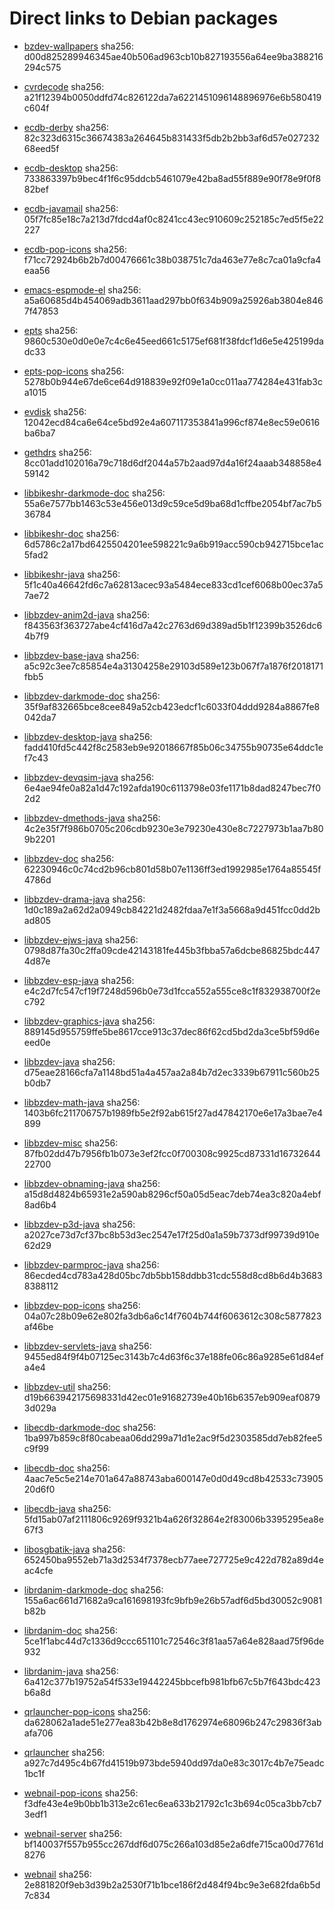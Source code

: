 # Direct links to Debian packages
 
  - [bzdev-wallpapers](./archive/pool/contrib/b/bzdev-wallpapers/bzdev-wallpapers_1.0.0_all.deb)
    sha256: d00d825289946345ae40b506ad963cb10b827193556a64ee9ba388216294c575
 
  - [cvrdecode](./archive/pool/contrib/c/cvrdecode/cvrdecode_1.3_all.deb)
    sha256: a21f12394b0050ddfd74c826122da7a6221451096148896976e6b580419c604f
 
  - [ecdb-derby](./archive/pool/contrib/e/ecdb-derby/ecdb-derby_0.1.8_all.deb)
    sha256: 82c323d6315c36674383a264645b831433f5db2b2bb3af6d57e02723268eed5f
 
  - [ecdb-desktop](./archive/pool/contrib/e/ecdb-desktop/ecdb-desktop_0.1.8_all.deb)
    sha256: 733863397b9bec4f1f6c95ddcb5461079e42ba8ad55f889e90f78e9f0f882bef
 
  - [ecdb-javamail](./archive/pool/contrib/e/ecdb-javamail/ecdb-javamail_0.1.7_all.deb)
    sha256: 05f7fc85e18c7a213d7fdcd4af0c8241cc43ec910609c252185c7ed5f5e22227
 
  - [ecdb-pop-icons](./archive/pool/contrib/e/ecdb-pop-icons/ecdb-pop-icons_0.1.8_all.deb)
    sha256: f71cc72924b6b2b7d00476661c38b038751c7da463e77e8c7ca01a9cfa4eaa56
 
  - [emacs-espmode-el](./archive/pool/contrib/e/emacs-espmode-el/emacs-espmode-el_1.1_all.deb)
    sha256: a5a60685d4b454069adb3611aad297bb0f634b909a25926ab3804e8467f47853
 
  - [epts](./archive/pool/contrib/e/epts/epts_1.1.33_all.deb)
    sha256: 9860c530e0d0e0e7c4c6e45eed661c5175ef681f38fdcf1d6e5e425199dadc33
 
  - [epts-pop-icons](./archive/pool/contrib/e/epts-pop-icons/epts-pop-icons_1.1.33_all.deb)
    sha256: 5278b0b944e67de6ce64d918839e92f09e1a0cc011aa774284e431fab3ca1015
 
  - [evdisk](./archive/pool/contrib/e/evdisk/evdisk_1.13.1_all.deb)
    sha256: 12042ecd84ca6e64ce5bd92e4a607117353841a996cf874e8ec59e0616ba6ba7
 
  - [gethdrs](./archive/pool/contrib/g/gethdrs/gethdrs_1.1.1_all.deb)
    sha256: 8cc01add102016a79c718d6df2044a57b2aad97d4a16f24aaab348858e459142
 
  - [libbikeshr-darkmode-doc](./archive/pool/contrib/libb/libbikeshr-darkmode-doc/libbikeshr-darkmode-doc_1.4.9_all.deb)
    sha256: 55a6e7577bb1463c53e456e013d9c59ce5d9ba68d1cffbe2054bf7ac7b536784
 
  - [libbikeshr-doc](./archive/pool/contrib/libb/libbikeshr-doc/libbikeshr-doc_1.4.9_all.deb)
    sha256: 6d5786c2a17bd6425504201ee598221c9a6b919acc590cb942715bce1ac5fad2
 
  - [libbikeshr-java](./archive/pool/contrib/libb/libbikeshr-java/libbikeshr-java_1.4.9_all.deb)
    sha256: 5f1c40a46642fd6c7a62813acec93a5484ece833cd1cef6068b00ec37a57ae72
 
  - [libbzdev-anim2d-java](./archive/pool/contrib/libb/libbzdev-anim2d-java/libbzdev-anim2d-java_2.1.81_all.deb)
    sha256: f843563f363727abe4cf416d7a42c2763d69d389ad5b1f12399b3526dc64b7f9
 
  - [libbzdev-base-java](./archive/pool/contrib/libb/libbzdev-base-java/libbzdev-base-java_2.1.81_all.deb)
    sha256: a5c92c3ee7c85854e4a31304258e29103d589e123b067f7a1876f2018171fbb5
 
  - [libbzdev-darkmode-doc](./archive/pool/contrib/libb/libbzdev-darkmode-doc/libbzdev-darkmode-doc_2.1.81_all.deb)
    sha256: 35f9af832665bce8cee849a52cb423edcf1c6033f04ddd9284a8867fe8042da7
 
  - [libbzdev-desktop-java](./archive/pool/contrib/libb/libbzdev-desktop-java/libbzdev-desktop-java_2.1.81_all.deb)
    sha256: fadd410fd5c442f8c2583eb9e92018667f85b06c34755b90735e64ddc1ef7c43
 
  - [libbzdev-devqsim-java](./archive/pool/contrib/libb/libbzdev-devqsim-java/libbzdev-devqsim-java_2.1.81_all.deb)
    sha256: 6e4ae94fe0a82a1d47c192afda190c6113798e03fe1171b8dad8247bec7f02d2
 
  - [libbzdev-dmethods-java](./archive/pool/contrib/libb/libbzdev-dmethods-java/libbzdev-dmethods-java_2.1.81_all.deb)
    sha256: 4c2e35f7f986b0705c206cdb9230e3e79230e430e8c7227973b1aa7b809b2201
 
  - [libbzdev-doc](./archive/pool/contrib/libb/libbzdev-doc/libbzdev-doc_2.1.81_all.deb)
    sha256: 62230946c0c74cd2b96cb801d58b07e1136ff3ed1992985e1764a85545f4786d
 
  - [libbzdev-drama-java](./archive/pool/contrib/libb/libbzdev-drama-java/libbzdev-drama-java_2.1.81_all.deb)
    sha256: 1d0c189a2a62d2a0949cb84221d2482fdaa7e1f3a5668a9d451fcc0dd2bad805
 
  - [libbzdev-ejws-java](./archive/pool/contrib/libb/libbzdev-ejws-java/libbzdev-ejws-java_2.1.81_all.deb)
    sha256: 0798d87fa30c2ffa09cde42143181fe445b3fbba57a6dcbe86825bdc4474d87e
 
  - [libbzdev-esp-java](./archive/pool/contrib/libb/libbzdev-esp-java/libbzdev-esp-java_2.1.81_all.deb)
    sha256: e4c2d7fc547cf19f7248d596b0e73d1fcca552a555ce8c1f832938700f2ec792
 
  - [libbzdev-graphics-java](./archive/pool/contrib/libb/libbzdev-graphics-java/libbzdev-graphics-java_2.1.81_all.deb)
    sha256: 889145d955759ffe5be8617cce913c37dec86f62cd5bd2da3ce5bf59d6eeed0e
 
  - [libbzdev-java](./archive/pool/contrib/libb/libbzdev-java/libbzdev-java_2.1.81_all.deb)
    sha256: d75eae28166cfa7a1148bd51a4a457aa2a84b7d2ec3339b67911c560b25b0db7
 
  - [libbzdev-math-java](./archive/pool/contrib/libb/libbzdev-math-java/libbzdev-math-java_2.1.81_all.deb)
    sha256: 1403b6fc211706757b1989fb5e2f92ab615f27ad47842170e6e17a3bae7e4899
 
  - [libbzdev-misc](./archive/pool/contrib/libb/libbzdev-misc/libbzdev-misc_2.1.81_all.deb)
    sha256: 87fb02dd47b7956fb1b073e3ef2fcc0f700308c9925cd87331d1673264422700
 
  - [libbzdev-obnaming-java](./archive/pool/contrib/libb/libbzdev-obnaming-java/libbzdev-obnaming-java_2.1.81_all.deb)
    sha256: a15d8d4824b65931e2a590ab8296cf50a05d5eac7deb74ea3c820a4ebf8ad6b4
 
  - [libbzdev-p3d-java](./archive/pool/contrib/libb/libbzdev-p3d-java/libbzdev-p3d-java_2.1.81_all.deb)
    sha256: a2027ce73d7cf37bc8b53d3ec2547e17f25d0a1a59b7373df99739d910e62d29
 
  - [libbzdev-parmproc-java](./archive/pool/contrib/libb/libbzdev-parmproc-java/libbzdev-parmproc-java_2.1.81_all.deb)
    sha256: 86ecded4cd783a428d05bc7db5bb158ddbb31cdc558d8cd8b6d4b36838388112
 
  - [libbzdev-pop-icons](./archive/pool/contrib/libb/libbzdev-pop-icons/libbzdev-pop-icons_2.1.81_all.deb)
    sha256: 04a07c28b09e62e802fa3db6a6c14f7604b744f6063612c308c5877823af46be
 
  - [libbzdev-servlets-java](./archive/pool/contrib/libb/libbzdev-servlets-java/libbzdev-servlets-java_2.1.81_all.deb)
    sha256: 9455ed84f9f4b07125ec3143b7c4d63f6c37e188fe06c86a9285e61d84efa4e4
 
  - [libbzdev-util](./archive/pool/contrib/libb/libbzdev-util/libbzdev-util_2.1.81_all.deb)
    sha256: d19b663942175698331d42ec01e91682739e40b16b6357eb909eaf08793d029a
 
  - [libecdb-darkmode-doc](./archive/pool/contrib/libe/libecdb-darkmode-doc/libecdb-darkmode-doc_0.1.7_all.deb)
    sha256: 1ba997b859c8f80cabeaa06dd299a71d1e2ac9f5d2303585dd7eb82fee5c9f99
 
  - [libecdb-doc](./archive/pool/contrib/libe/libecdb-doc/libecdb-doc_0.1.7_all.deb)
    sha256: 4aac7e5c5e214e701a647a88743aba600147e0d0d49cd8b42533c7390520d6f0
 
  - [libecdb-java](./archive/pool/contrib/libe/libecdb-java/libecdb-java_0.1.7_all.deb)
    sha256: 5fd15ab07af2111806c9269f9321b4a626f32864e2f83006b3395295ea8e67f3
 
  - [libosgbatik-java](./archive/pool/contrib/libo/libosgbatik-java/libosgbatik-java_0.4.2_all.deb)
    sha256: 652450ba9552eb71a3d2534f7378ecb77aee727725e9c422d782a89d4eac4cfe
 
  - [librdanim-darkmode-doc](./archive/pool/contrib/libr/librdanim-darkmode-doc/librdanim-darkmode-doc_1.4.13_all.deb)
    sha256: 155a6ac661d71682a9ca161698193fc9bfb9e26b57adf6d5bd30052c9081b82b
 
  - [librdanim-doc](./archive/pool/contrib/libr/librdanim-doc/librdanim-doc_1.4.13_all.deb)
    sha256: 5ce1f1abc44d7c1336d9ccc651101c72546c3f81aa57a64e828aad75f96de932
 
  - [librdanim-java](./archive/pool/contrib/libr/librdanim-java/librdanim-java_1.4.13_all.deb)
    sha256: 6a412c377b19752a54f533e19442245bbcefb981bfb67c5b7f643bdc423b6a8d
 
  - [qrlauncher-pop-icons](./archive/pool/contrib/q/qrlauncher-pop-icons/qrlauncher-pop-icons_1.14_all.deb)
    sha256: da628062a1ade51e277ea83b42b8e8d1762974e68096b247c29836f3abafa706
 
  - [qrlauncher](./archive/pool/contrib/q/qrlauncher/qrlauncher_1.14_all.deb)
    sha256: a927c7d495c4b67fd41519b973bde5940dd97da0e83c3017c4b7e75eadc1bc1f
 
  - [webnail-pop-icons](./archive/pool/contrib/w/webnail-pop-icons/webnail-pop-icons_1.6.28_all.deb)
    sha256: f3dfe43e4e9b0bb1b313e2c61ec6ea633b21792c1c3b694c05ca3bb7cb73edf1
 
  - [webnail-server](./archive/pool/contrib/w/webnail-server/webnail-server_1.6.28_all.deb)
    sha256: bf140037f557b955cc267ddf6d075c266a103d85e2a6dfe715ca00d7761d8276
 
  - [webnail](./archive/pool/contrib/w/webnail/webnail_1.6.28_all.deb)
    sha256: 2e881820f9eb3d39b2a2530f71b1bce186f2d484f94bc9e3e682fda6b5d7c834
